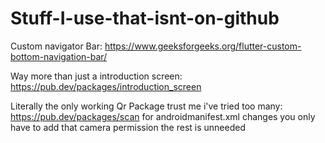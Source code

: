 # Stuff-I-use-that-isnt-on-github


Custom navigator Bar: https://www.geeksforgeeks.org/flutter-custom-bottom-navigation-bar/

Way more than just a introduction screen: https://pub.dev/packages/introduction_screen

Literally the only working Qr Package trust me i've tried too many: https://pub.dev/packages/scan
for androidmanifest.xml changes you only have to add that camera permission the rest is unneeded
